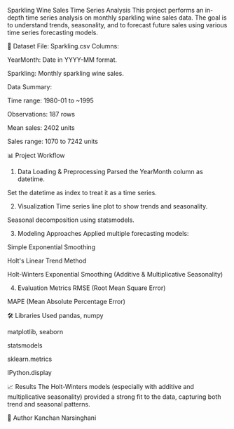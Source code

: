 Sparkling Wine Sales Time Series Analysis
This project performs an in-depth time series analysis on monthly sparkling wine sales data. The goal is to understand trends, seasonality, and to forecast future sales using various time series forecasting models.

📁 Dataset
File: Sparkling.csv
Columns:

YearMonth: Date in YYYY-MM format.

Sparkling: Monthly sparkling wine sales.

Data Summary:

Time range: 1980-01 to ~1995

Observations: 187 rows

Mean sales: 2402 units

Sales range: 1070 to 7242 units

📊 Project Workflow
1. Data Loading & Preprocessing
Parsed the YearMonth column as datetime.

Set the datetime as index to treat it as a time series.

2. Visualization
Time series line plot to show trends and seasonality.

Seasonal decomposition using statsmodels.

3. Modeling Approaches
Applied multiple forecasting models:

Simple Exponential Smoothing

Holt's Linear Trend Method

Holt-Winters Exponential Smoothing (Additive & Multiplicative Seasonality)

4. Evaluation Metrics
RMSE (Root Mean Square Error)

MAPE (Mean Absolute Percentage Error)

🛠 Libraries Used
pandas, numpy

matplotlib, seaborn

statsmodels

sklearn.metrics

IPython.display

📈 Results
The Holt-Winters models (especially with additive and multiplicative seasonality) provided a strong fit to the data, capturing both trend and seasonal patterns.

🧠 Author
Kanchan Narsinghani


